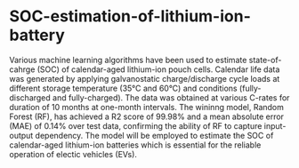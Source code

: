 # SOC-estimation-of-lithium-ion-battery
Various machine learning algorithms have been used to estimate state-of-cahrge (SOC) of calendar-aged lithium-ion pouch cells. Calendar life data was generated by applying galvanostatic charge/discharge cycle loads at different storage temperature (35°C and 60°C) and conditions (fully-discharged and fully-charged). The data was obtained at various C-rates for duration of 10 months at one-month intervals. The wininng model, Random Forest (RF), has achieved a R2 score of 99.98% and a mean absolute error (MAE) of 0.14% over test data, confirming the ability of RF to capture input-output dependency. The model will be employed to estimate the SOC of calendar-aged lithium-ion batteries which is essential for the reliable operation of electic vehicles (EVs).  
